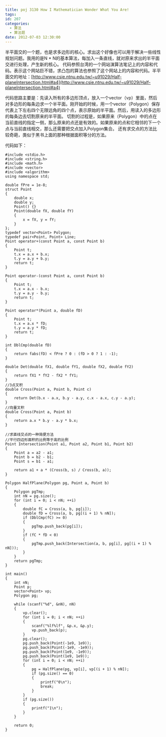 ```yaml
---
title: poj 3130 How I Mathematician Wonder What You Are!
tags:
id: 207
categories:
  - 算法 
  - 算法题
date: 2012-07-03 12:30:00
---
```


半平面交的一个题，也是求多边形的核心。求出这个好像也可以用于解决一些线性规划问题。我用的是N * N的基本算法，每加入一条直线，就对原来求出的半平面交进行处理，产生新的核心。
代码参照台湾的一个网站演算法笔记上的内容和代码。表示这个网站巨不错，求凸包的算法也参照了这个网站上的内容和代码。半平面交的地址：[http://www.csie.ntnu.edu.tw/~u91029/Half-planeIntersection.html#a4](http://www.csie.ntnu.edu.tw/~u91029/Half-planeIntersection.html#a4)

代码思路主要是：先读入所有的多边形顶点，放入一个vector（vp）里面，然后对多边形的每条边求一个半平面。刚开始的时候，用一个vector（Polygon）保存代表上下左右四个无限远角的四个点，表示原始的半平面。然后，用读入的多边形的每条边去切割原来的半平面。
切割的过程是，如果原来（Polygon）中的点在当前直线的指定一侧，那么原来的点还是有效的。如果原来的点和它相邻的下一个点与当前直线相交，那么还需要把交点加入Polygon集合。
还有求交点的方法比较奇葩，类似于黑书上面的那种根据面积等分的方法。

代码如下：
``` stylus
#include <stdio.h>
#include <string.h>
#include <math.h>
#include <vector>
#include <algorithm>
using namespace std;

double fPre = 1e-8;
struct Point
{
    double x;
    double y;
    Point() {}
    Point(double fX, double fY)
    {
        x = fX, y = fY;
    }
};
typedef vector<Point> Polygon;
typedef pair<Point, Point> Line;
Point operator+(const Point a, const Point b)
{
    Point t;
    t.x = a.x + b.x;
    t.y = a.y + b.y;
    return t;
}

Point operator-(const Point a, const Point b)
{
    Point t;
    t.x = a.x - b.x;
    t.y = a.y - b.y;
    return t;
}

Point operator*(Point a, double fD)
{
    Point t;
    t.x = a.x * fD;
    t.y = a.y * fD;
    return t;
}

int DblCmp(double fD)
{
    return fabs(fD) < fPre ? 0 : (fD > 0 ? 1 : -1);
}

double Det(double fX1, double fY1, double fX2, double fY2)
{
    return fX1 * fY2 - fX2 * fY1;
}
//3点叉积
double Cross(Point a, Point b, Point c)
{
    return Det(b.x - a.x, b.y - a.y, c.x - a.x, c.y - a.y);
}
//向量叉积
double Cross(Point a, Point b)
{
    return a.x * b.y - a.y * b.x;
}

//求直线交点的一种简便方法
//平行四边形面积的比例等于高的比例
Point Intersection(Point a1, Point a2, Point b1, Point b2)
{
    Point a = a2 - a1;
    Point b = b2 - b1;
    Point s = b1 - a1;

    return a1 + a * (Cross(b, s) / Cross(b, a));
}

Polygon HalfPlane(Polygon pg, Point a, Point b)
{
    Polygon pgTmp;
    int nN = pg.size();
    for (int i = 0; i < nN; ++i)
    {
        double fC = Cross(a, b, pg[i]);
        double fD = Cross(a, b, pg[(i + 1) % nN]);
        if (DblCmp(fC) >= 0)
        {
            pgTmp.push_back(pg[i]);
        }
        if (fC * fD < 0)
        {
            pgTmp.push_back(Intersection(a, b, pg[i], pg[(i + 1) % nN]));
        }
    }
    return pgTmp;
}

int main()
{
    int nN;
    Point p;
    vector<Point> vp;
    Polygon pg;

    while (scanf("%d", &nN), nN)
    {
        vp.clear();
        for (int i = 0; i < nN; ++i)
        {
            scanf("%lf%lf", &p.x, &p.y);
            vp.push_back(p);
        }
        pg.clear();
        pg.push_back(Point(-1e9, 1e9));
        pg.push_back(Point(-1e9, -1e9));
        pg.push_back(Point(1e9, -1e9));
        pg.push_back(Point(1e9, 1e9));
        for (int i = 0; i < nN; ++i)
        {
            pg = HalfPlane(pg, vp[i], vp[(i + 1) % nN]);
            if (pg.size() == 0)
            {
                printf("0\n");
                break;
            }
        }
        if (pg.size())
        {
            printf("1\n");
        }
    }

    return 0;
}
```